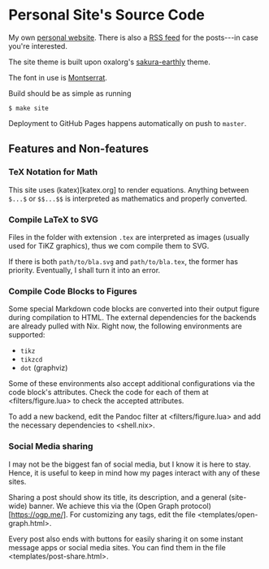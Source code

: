 # Personal Site's Source Code

My own [personal website](https://iagoleal.com/).
There is also a [RSS feed](https://iagoleal.com/rss.xml) for the posts---in case you're interested.

The site theme is built upon oxalorg's
[sakura-earthly](https://github.com/oxalorg/sakura) theme.

The font in use is [Montserrat](https://github.com/JulietaUla/Montserrat).

Build should be as simple as running

```
$ make site
```

Deployment to GitHub Pages happens automatically on push to `master`.

## Features and Non-features

### TeX Notation for Math

This site uses (katex)[katex.org] to render equations.
Anything between `$...$` or `$$...$$` is interpreted as mathematics
and properly converted.

### Compile LaTeX to SVG

Files in the <static/> folder with extension `.tex`
are interpreted as images (usually used for TiKZ graphics),
thus we com compile them to SVG.

If there is both `path/to/bla.svg` and `path/to/bla.tex`,
the former has priority.
Eventually, I shall turn it into an error.

### Compile Code Blocks to Figures

Some special Markdown code blocks are converted into their output figure
during compilation to HTML.
The external dependencies for the backends are already pulled with Nix.
Right now, the following environments are supported:

- `tikz`
- `tikzcd`
- `dot` (graphviz)

Some of these environments also accept additional configurations
via the code block's attributes.
Check the code for each of them at <filters/figure.lua>
to check the accepted attributes.


To add a new backend, edit the Pandoc filter at <filters/figure.lua>
and add the necessary dependencies to <shell.nix>.

### Social Media sharing

I may not be the biggest fan of social media, but I know it is here to stay.
Hence, it is useful to keep in mind how my pages interact with any of these sites.

Sharing a post should show its title, its description,
and a general (site-wide) banner.
We achieve this via the (Open Graph protocol)[https://ogp.me/].
For customizing any tags,
edit the file <templates/open-graph.html>.

Every post also ends with buttons for easily sharing it
on some instant message apps or social media sites.
You can find them in the file <templates/post-share.html>.
